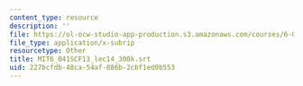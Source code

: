 ```yaml
---
content_type: resource
description: ''
file: https://ol-ocw-studio-app-production.s3.amazonaws.com/courses/6-041sc-probabilistic-systems-analysis-and-applied-probability-fall-2013/227bcfdb48ca54af886b2cbf1ed0b553_MIT6_041SCF13_lec14_300k.vtt
file_type: application/x-subrip
resourcetype: Other
title: MIT6_041SCF13_lec14_300k.srt
uid: 227bcfdb-48ca-54af-886b-2cbf1ed0b553
---
```

